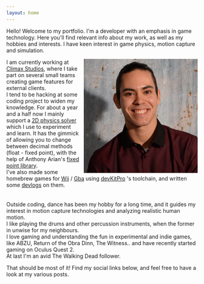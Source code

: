```yaml
---
layout: home
---
```

Hello! Welcome to my portfolio. I'm a developer with an emphasis in game technology. 
Here you'll find relevant info about my work, as well as my hobbies and interests.
I have keen interest in game physics, motion capture and simulation. 

<img style="float: right; padding-left: 10px" src="assets/javi.png" alt="Me" title="Me" width="300" height="300">

I am currently working at [Climax Studios](http://www.climaxstudios.com/), where I take part on several small teams creating game features
for external clients.  
I tend to be hacking at some coding project to widen my knowledge. For about a year and a half now I mainly support a 
[2D physics solver](https://github.com/JavierDega/PiP)
which I use to experiment and learn. It has the gimmick of allowing you to change between decimal methods (float - fixed point), with the
help of Anthony Arian's [fixed point library](https://gitlab.com/DixieDev/fixed-point-lib).  
I've also made some homebrew games for [Wii](https://www.youtube.com/watch?v=_IwZnQj_zqE&ab_channel=JavierDieguez) / 
[Gba](https://www.youtube.com/watch?v=nBaU7Xpso-Q&ab_channel=JavierDieguez) using [devKitPro](https://devkitpro.org/) 's toolchain, and written some 
[devlogs](https://javierdega.blogspot.com/2018/09/hexagonal-grids-puzzle-bobble-tutorial.html?fbclid=IwAR0x6NKrEkfKzl65QVb0iXNltSbYM7gPyHuLH1_Ioy3yoturTWitE3YH3gg)
on them.
<br/>
<br/>
<br/>
Outside coding, dance has been my hobby for a long time, and it guides my interest in motion capture technologies and analyzing realistic human motion.  
I like playing the drums and other percussion instruments, when the former in unwise for my neighbours.  
I love gaming and understanding the fun in experimental and indie games, like ABZU, Return of the Obra Dinn, The Witness.. and have recently started gaming on
Oculus Quest 2.  
At last I'm an avid The Walking Dead follower.  

That should be most of it! Find my social links below, and feel free to have a look at my various posts.
